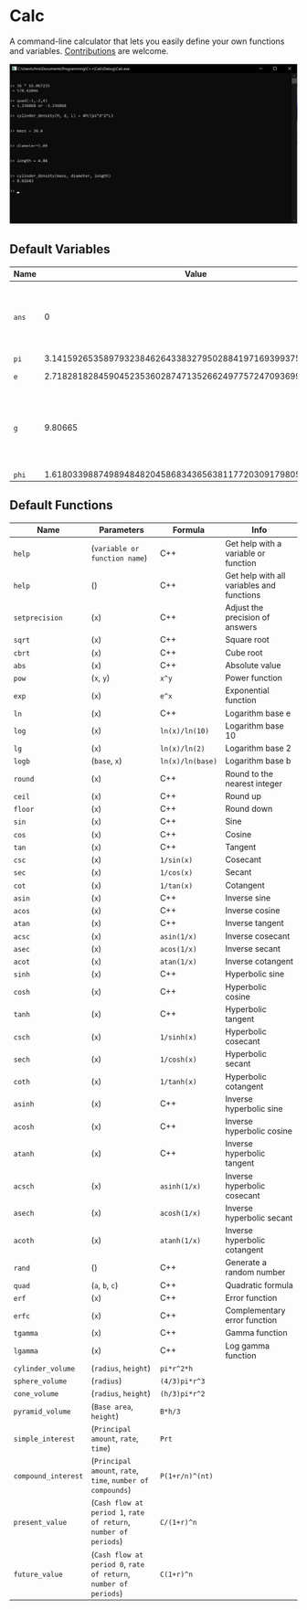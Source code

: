 # Calc

A command-line calculator that lets you easily define your own functions and variables.
[Contributions](https://github.com/wheelercj/Calc/blob/master/docs/CONTRIBUTING.md) are welcome.

![Calc demo](docs/Calc_demo.png)

## Default Variables
| Name | Value | Info |
| ---- | ----- | ---- |
| `ans` | 0 | Automatically changes to the latest answer that is not an error message |
| `pi` | 3.141592653589793238462643383279502884197169399375105820974 | |
| `e` | 2.718281828459045235360287471352662497757247093699959574966 | Euler's number |
| `g` | 9.80665 | Acceleration due to gravity near Earth's surface in meters per second squared |
| `phi` | 1.618033988749894848204586834365638117720309179805762862135 | Golden Ratio |

## Default Functions
| Name | Parameters | Formula | Info |
| ---- | ---------- | ------- | ---- |
| `help` | (`variable or function name`) | C++ | Get help with a variable or function |
| `help` | () | C++ | Get help with all variables and functions |
| `setprecision` | (`x`) | C++ | Adjust the precision of answers |
| `sqrt` | (`x`) | C++ | Square root |
| `cbrt` | (`x`) | C++ | Cube root|
| `abs` | (`x`) | C++ | Absolute value |
| `pow` | (`x`, `y`) | `x^y` | Power function |
| `exp` | (`x`) | `e^x` | Exponential function |
| `ln` | (`x`) | C++ | Logarithm base e |
| `log` | (`x`) | `ln(x)/ln(10)` | Logarithm base 10 |
| `lg` | (`x`) | `ln(x)/ln(2)` | Logarithm base 2 |
| `logb` | (`base`, `x`) | `ln(x)/ln(base)` | Logarithm base b |
| `round` | (`x`) | C++ | Round to the nearest integer |
| `ceil` | (`x`) | C++ | Round up |
| `floor` | (`x`) | C++ | Round down |
| `sin` | (`x`) | C++ | Sine |
| `cos` | (`x`) | C++ | Cosine |
| `tan` | (`x`) | C++ | Tangent |
| `csc` | (`x`) | `1/sin(x)` | Cosecant |
| `sec` | (`x`) | `1/cos(x)` | Secant |
| `cot` | (`x`) | `1/tan(x)` | Cotangent |
| `asin` | (`x`) | C++ | Inverse sine |
| `acos` | (`x`) | C++ | Inverse cosine |
| `atan` | (`x`) | C++ | Inverse tangent |
| `acsc` | (`x`) | `asin(1/x)` | Inverse cosecant |
| `asec` | (`x`) | `acos(1/x)` | Inverse secant |
| `acot` | (`x`) | `atan(1/x)` | Inverse cotangent |
| `sinh` | (`x`) | C++ | Hyperbolic sine |
| `cosh` | (`x`) | C++ | Hyperbolic cosine |
| `tanh` | (`x`) | C++ | Hyperbolic tangent |
| `csch` | (`x`) | `1/sinh(x)` | Hyperbolic cosecant |
| `sech` | (`x`) | `1/cosh(x)` | Hyperbolic secant |
| `coth` | (`x`) | `1/tanh(x)` | Hyperbolic cotangent |
| `asinh` | (`x`) | C++ | Inverse hyperbolic sine |
| `acosh` | (`x`) | C++ | Inverse hyperbolic cosine |
| `atanh` | (`x`) | C++ | Inverse hyperbolic tangent |
| `acsch` | (`x`) | `asinh(1/x)` | Inverse hyperbolic cosecant |
| `asech` | (`x`) | `acosh(1/x)` | Inverse hyperbolic secant |
| `acoth` | (`x`) | `atanh(1/x)` | Inverse hyperbolic cotangent |
| `rand` | () | C++ | Generate a random number |
| `quad` | (`a`, `b`, `c`) | C++ | Quadratic formula |
| `erf` | (`x`) | C++ | Error function |
| `erfc` | (`x`) | C++ | Complementary error function |
| `tgamma` | (`x`) | C++ | Gamma function |
| `lgamma` | (`x`) | C++ | Log gamma function |
| `cylinder_volume` | (`radius`, `height`) | `pi*r^2*h` | |
| `sphere_volume` | (`radius`) | `(4/3)pi*r^3` | |
| `cone_volume` | (`radius`, `height`) | `(h/3)pi*r^2` | |
| `pyramid_volume` | (`Base area`, `height`) | `B*h/3` | |
| `simple_interest` | (`Principal amount`, `rate`, `time`) | `Prt` | |
| `compound_interest` | (`Principal amount`, `rate`, `time`, `number of compounds`) | `P(1+r/n)^(nt)` | |
| `present_value` | (`Cash flow at period 1`, `rate of return`, `number of periods`) | `C/(1+r)^n` | |
| `future_value` | (`Cash flow at period 0`, `rate of return`, `number of periods`) | `C(1+r)^n` | |
